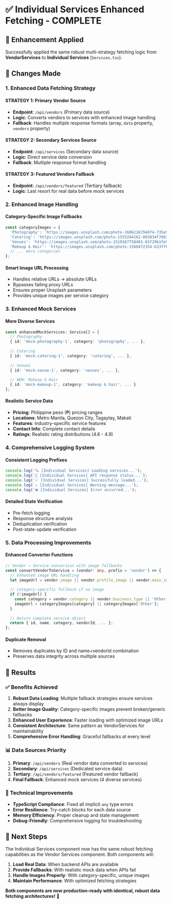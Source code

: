 # ✅ Individual Services Enhanced Fetching - COMPLETE

## 🎯 **Enhancement Applied**

Successfully applied the same robust multi-strategy fetching logic from **VendorServices** to **Individual Services** (`Services.tsx`).

## 🔄 **Changes Made**

### **1. Enhanced Data Fetching Strategy**

#### **STRATEGY 1: Primary Vendor Source**
- **Endpoint**: `/api/vendors` (Primary data source)
- **Logic**: Converts vendors to services with enhanced image handling
- **Fallback**: Handles multiple response formats (array, `data` property, `vendors` property)

#### **STRATEGY 2: Secondary Services Source**
- **Endpoint**: `/api/services` (Secondary data source)
- **Logic**: Direct service data conversion
- **Fallback**: Multiple response format handling

#### **STRATEGY 3: Featured Vendors Fallback**
- **Endpoint**: `/api/vendors/featured` (Tertiary fallback)
- **Logic**: Last resort for real data before mock services

### **2. Enhanced Image Handling**

#### **Category-Specific Image Fallbacks**
```typescript
const categoryImages = {
  'Photography': 'https://images.unsplash.com/photo-1606216794074-735e91aa2c92?w=600&h=400&fit=crop&auto=format',
  'Catering': 'https://images.unsplash.com/photo-1555244162-803834f70033?w=600&h=400&fit=crop&auto=format',
  'Venues': 'https://images.unsplash.com/photo-1519167758481-83f29b1fe9c2?w=600&h=400&fit=crop&auto=format',
  'Makeup & Hair': 'https://images.unsplash.com/photo-1560472354-b33ff0c44a43?w=600&h=400&fit=crop&auto=format',
  // ... more categories
};
```

#### **Smart Image URL Processing**
- Handles relative URLs → absolute URLs
- Bypasses failing proxy URLs
- Ensures proper Unsplash parameters
- Provides unique images per service category

### **3. Enhanced Mock Services**

#### **More Diverse Services**
```typescript
const enhancedMockServices: Service[] = [
  // Photography
  { id: 'mock-photography-1', category: 'photography', ... },
  
  // Catering  
  { id: 'mock-catering-1', category: 'catering', ... },
  
  // Venues
  { id: 'mock-venue-1', category: 'venues', ... },
  
  // NEW: Makeup & Hair
  { id: 'mock-makeup-1', category: 'makeup & hair', ... }
];
```

#### **Realistic Service Data**
- **Pricing**: Philippine peso (₱) pricing ranges
- **Locations**: Metro Manila, Quezon City, Tagaytay, Makati
- **Features**: Industry-specific service features
- **Contact Info**: Complete contact details
- **Ratings**: Realistic rating distributions (4.6 - 4.9)

### **4. Comprehensive Logging System**

#### **Consistent Logging Prefixes**
```typescript
console.log('🔍 [Individual Services] Loading services...');
console.log('📡 [Individual Services] API response status...');
console.log('✅ [Individual Services] Successfully loaded...');
console.log('⚠️ [Individual Services] Warning message...');
console.log('❌ [Individual Services] Error occurred...');
```

#### **Detailed State Verification**
- Pre-fetch logging
- Response structure analysis
- Deduplication verification
- Post-state-update verification

### **5. Data Processing Improvements**

#### **Enhanced Converter Functions**
```typescript
// Vendor → Service conversion with image fallbacks
const convertVendorToService = (vendor: any, prefix = 'vendor') => {
  // Enhanced image URL handling
  let imageUrl = vendor.image || vendor.profile_image || vendor.main_image;
  
  // Category-specific fallback if no image
  if (!imageUrl) {
    const category = vendor.category || vendor.business_type || 'Other';
    imageUrl = categoryImages[category] || categoryImages['Other'];
  }
  
  // Return complete service object
  return { id, name, category, vendorId, ... };
};
```

#### **Duplicate Removal**
- Removes duplicates by ID and name+vendorId combination
- Preserves data integrity across multiple sources

## 🎉 **Results**

### **✅ Benefits Achieved**

1. **Robust Data Loading**: Multiple fallback strategies ensure services always display
2. **Better Image Quality**: Category-specific images prevent broken/generic fallbacks  
3. **Enhanced User Experience**: Faster loading with optimized image URLs
4. **Consistent Architecture**: Same pattern as VendorServices for maintainability
5. **Comprehensive Error Handling**: Graceful fallbacks at every level

### **📊 Data Sources Priority**

1. **Primary**: `/api/vendors` (Real vendor data converted to services)
2. **Secondary**: `/api/services` (Dedicated service data)
3. **Tertiary**: `/api/vendors/featured` (Featured vendor fallback)
4. **Final Fallback**: Enhanced mock services (4 diverse services)

### **🔧 Technical Improvements**

- **TypeScript Compliance**: Fixed all implicit `any` type errors
- **Error Resilience**: Try-catch blocks for each data source
- **Memory Efficiency**: Proper cleanup and state management
- **Debug-Friendly**: Comprehensive logging for troubleshooting

## 🚀 **Next Steps**

The Individual Services component now has the same robust fetching capabilities as the Vendor Services component. Both components will:

1. **Load Real Data**: When backend APIs are available
2. **Provide Fallbacks**: With realistic mock data when APIs fail
3. **Handle Images Properly**: With category-specific, unique images
4. **Maintain Performance**: With optimized fetching strategies

**Both components are now production-ready with identical, robust data fetching architectures!** 🎯
